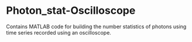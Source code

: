 # Photon_stat-Oscilloscope
Contains MATLAB code for building the number statistics of photons using time series recorded using an oscilloscope.
